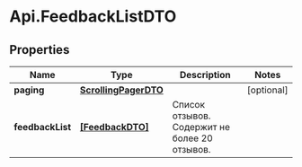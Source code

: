 # Api.FeedbackListDTO

## Properties

Name | Type | Description | Notes
------------ | ------------- | ------------- | -------------
**paging** | [**ScrollingPagerDTO**](ScrollingPagerDTO.md) |  | [optional] 
**feedbackList** | [**[FeedbackDTO]**](FeedbackDTO.md) | Список отзывов.  Содержит не более 20 отзывов.  | 


